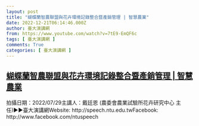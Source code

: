 ```yaml
---
layout: post
title: "蝴蝶蘭智農聯盟與花卉環境記錄整合暨產銷管理 | 智慧農業"
date: 2022-12-21T06:14:46.000Z
author: 臺大演講網
from: https://www.youtube.com/watch?v=7tE9-EmQF6c
tags: [ 臺大演講網 ]
comments: True
categories: [ 臺大演講網 ]
---
```

<!--1671603286000-->
[蝴蝶蘭智農聯盟與花卉環境記錄整合暨產銷管理 | 智慧農業](https://www.youtube.com/watch?v=7tE9-EmQF6c)
------

<div>
拍攝日期：2022/07/29主講人：戴廷恩 (農委會農業試驗所花卉研究中心 主任)►►臺大演講網Website: http://speech.ntu.edu.twFacebook: http://www.facebook.com/ntuspeech
</div>
